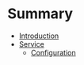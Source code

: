 # Summary

- [Introduction](./introduction.md)
- [Service](./service/README.md)
  - [Configuration](./service/configuration.md)
